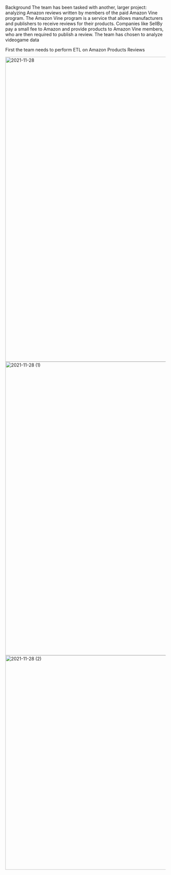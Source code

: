 Background
The team has been tasked with another, larger project: analyzing Amazon reviews written by members of the paid Amazon Vine program. The Amazon Vine program is a service that allows manufacturers and publishers to receive reviews for their products. Companies like SellBy pay a small fee to Amazon and provide products to Amazon Vine members, who are then required to publish a review.
The team has chosen to analyze videogame data

First the team needs to perform ETL on Amazon Products Reviews

<img width="957" alt="2021-11-28" src="https://user-images.githubusercontent.com/86638388/143806916-3e35c9ac-9a03-4954-85c8-02f62fcc20e6.png">
<img width="922" alt="2021-11-28 (1)" src="https://user-images.githubusercontent.com/86638388/143806942-8214c76c-de57-4727-b2da-7fd4e40e71f3.png">
<img width="673" alt="2021-11-28 (2)" src="https://user-images.githubusercontent.com/86638388/143806957-98214560-1a5e-414b-9899-55634780a0d6.png">
